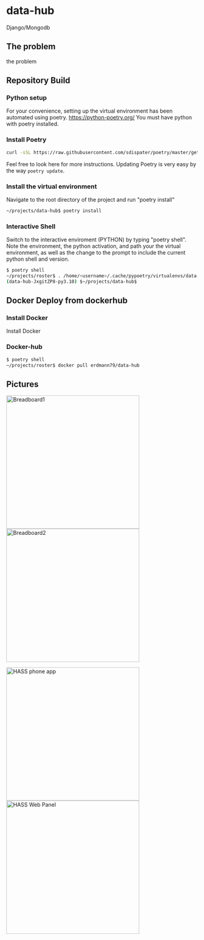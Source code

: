 # data-hub
Django/Mongodb 

## The problem
the problem

## Repository Build

### Python setup
For your convenience, setting up the virtual environment has been automated using poetry. https://python-poetry.org/ You must have python with poetry installed.

### Install Poetry
```bash
curl -sSL https://raw.githubusercontent.com/sdispater/poetry/master/get-poetry.py | python
````
Feel free to look here for more instructions. Updating Poetry is very easy by the way ```poetry update```.

### Install the virtual environment
Navigate to the root directory of the project and run "poetry install"
```bash
~/projects/data-hub$ poetry install
````

### Interactive Shell
Switch to the interactive enviroment (PYTHON) by typing "poetry shell". Note the environment, the python activation, and path your the virtual environment, as well as the change to the prompt to include the current python shell and version.

```bash
$ poetry shell
~/projects/roster$ . /home/<username>/.cache/pypoetry/virtualenvs/data-hub-JxgitZP8-py3.10/bin/activate
(data-hub-JxgitZP8-py3.10) $~/projects/data-hub$
````

## Docker Deploy from dockerhub

### Install Docker
Install Docker

### Docker-hub
```bash
$ poetry shell
~/projects/roster$ docker pull erdmann79/data-hub
````

## Pictures
<p float="left">
  <img src="./images/IMG_20220812_221020_01.jpg" align="top" alt="Breadboard1" width="350">
  <img src="./images/IMG_20220815_171640_01.jpg" align="top" alt="Breadboard2" width="350">
</p>
<p float="left">
  <img src="./images/Screenshot_20220816-222419.png" align="top" alt="HASS phone app" width="350">
  <img src="/images/Screenshot from 2022-08-29 18-51-03.png" align="top" alt="HASS Web Panel" width="350">
</p>

